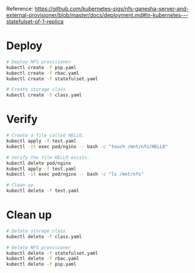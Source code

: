 Reference: https://github.com/kubernetes-sigs/nfs-ganesha-server-and-external-provisioner/blob/master/docs/deployment.md#in-kubernetes---statefulset-of-1-replica

# Deploy

```bash
# Deploy NFS provisioner
kubectl create -f psp.yaml
kubectl create -f rbac.yaml
kubectl create -f statefulset.yaml

# Create storage class
kubectl create -f class.yaml
```

# Verify

```bash
# Create a file called HELLO.
kubectl apply -f test.yaml
kubectl -it exec pod/nginx -- bash -c "touch /mnt/nfs/HELLO"

# Verify the file HELLO exists.
kubectl delete pod/nginx
kubectl apply -f test.yaml
kubectl -it exec pod/nginx -- bash -c "ls /mnt/nfs"

# Clean up
kubectl delete -f test.yaml
```

# Clean up

```bash
# Delete storage class
kubectl delete -f class.yaml

# Delete NFS provisioner
kubectl delete -f statefulset.yaml
kubectl delete -f rbac.yaml
kubectl delete -f psp.yaml
```
